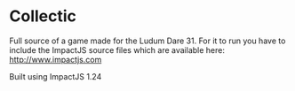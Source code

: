 Collectic
=========

Full source of a game made for the Ludum Dare 31.
For it to run you have to include the ImpactJS source files which are available here: http://www.impactjs.com

Built using ImpactJS 1.24

